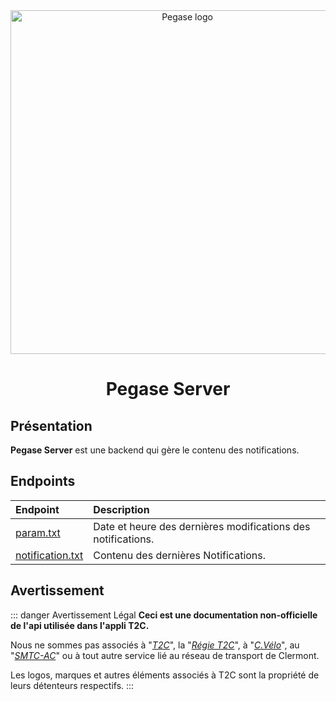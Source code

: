 <div align="center">
  <img src="/pegase.png" width="550px" alt="Pegase logo"/>
  <br>
  <h1>Pegase Server</h1>
</div>

## Présentation

**Pegase Server** est une backend qui gère le contenu des notifications.

## Endpoints

| Endpoint                              | Description                                     |
| :----------------------------------- | :---------------------------------------------- |
| [param.txt](/pegase/param.md)                           |Date et heure des dernières modifications des notifications.|
| [notification.txt](/pegase/notification.md)                    |Contenu des dernières Notifications.|

## Avertissement
::: danger Avertissement Légal
**Ceci est une documentation non-officielle de l'api utilisée dans l'appli T2C.**

Nous ne sommes pas associés à "*[T2C](https://www.t2c.fr/)*", la "*[Régie T2C](https://annuaire-entreprises.data.gouv.fr/entreprise/regie-des-transports-urbains-de-l-agglomeration-clermontoise-t2c-789515160)*", à "*[C.Vélo](https://www.c-velo.fr/)*", au "*[SMTC-AC](https://www.smtc-clermont-agglo.fr/)*" ou à tout autre service lié au réseau de transport de Clermont.

Les logos, marques et autres éléments associés à T2C sont la propriété de leurs détenteurs respectifs.
:::

